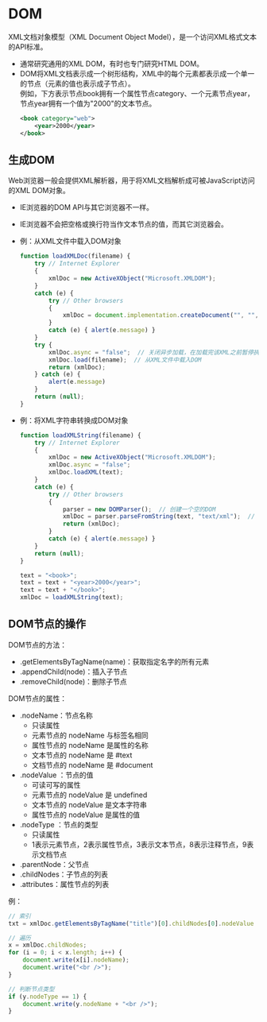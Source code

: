 # DOM

XML文档对象模型（XML Document Object Model），是一个访问XML格式文本的API标准。
- 通常研究通用的XML DOM，有时也专门研究HTML DOM。
- DOM将XML文档表示成一个树形结构，XML中的每个元素都表示成一个单一的节点（元素的值也表示成子节点）。
  <br />例如，下方表示节点book拥有一个属性节点category、一个元素节点year，节点year拥有一个值为"2000"的文本节点。
    ```xml
    <book category="web">
        <year>2000</year> 
    </book>
    ```

## 生成DOM

Web浏览器一般会提供XML解析器，用于将XML文档解析成可被JavaScript访问的XML DOM对象。
- IE浏览器的DOM API与其它浏览器不一样。
- IE浏览器不会把空格或换行符当作文本节点的值，而其它浏览器会。
- 例：从XML文件中载入DOM对象

    ```js
    function loadXMLDoc(filename) {
        try // Internet Explorer
        {
            xmlDoc = new ActiveXObject("Microsoft.XMLDOM");
        }
        catch (e) {
            try // Other browsers
            {
                xmlDoc = document.implementation.createDocument("", "", null);  // 创建一个空的DOM
            }
            catch (e) { alert(e.message) }
        }
        try {
            xmlDoc.async = "false";  // 关闭异步加载，在加载完该XML之前暂停执行JS代码
            xmlDoc.load(filename);  // 从XML文件中载入DOM
            return (xmlDoc);
        } catch (e) {
            alert(e.message)
        }
        return (null);
    }
    ```

- 例：将XML字符串转换成DOM对象

    ```js
    function loadXMLString(filename) {
        try // Internet Explorer
        {
            xmlDoc = new ActiveXObject("Microsoft.XMLDOM");
            xmlDoc.async = "false";
            xmlDoc.loadXML(text);
        }
        catch (e) {
            try // Other browsers
            {
                parser = new DOMParser();  // 创建一个空的DOM
                xmlDoc = parser.parseFromString(text, "text/xml");  // 将text转换成DOM
                return (xmlDoc);
            }
            catch (e) { alert(e.message) }
        }
        return (null);
    }

    text = "<book>";
    text = text + "<year>2000</year>";
    text = text + "</book>";
    xmlDoc = loadXMLString(text);
    ```

## DOM节点的操作

DOM节点的方法：
- .getElementsByTagName(name)：获取指定名字的所有元素
- .appendChild(node)：插入子节点
- .removeChild(node)：删除子节点

DOM节点的属性：
- .nodeName：节点名称
  - 只读属性
  - 元素节点的 nodeName 与标签名相同
  - 属性节点的 nodeName 是属性的名称
  - 文本节点的 nodeName 是 #text
  - 文档节点的 nodeName 是 #document
- .nodeValue ：节点的值
  - 可读可写的属性
  - 元素节点的 nodeValue 是 undefined
  - 文本节点的 nodeValue 是文本字符串
  - 属性节点的 nodeValue 是属性的值
- .nodeType  ：节点的类型
  - 只读属性
  - 1表示元素节点，2表示属性节点，3表示文本节点，8表示注释节点，9表示文档节点
- .parentNode：父节点
- .childNodes：子节点的列表
- .attributes：属性节点的列表

例：

```js
// 索引
txt = xmlDoc.getElementsByTagName("title")[0].childNodes[0].nodeValue

// 遍历
x = xmlDoc.childNodes;
for (i = 0; i < x.length; i++) {
    document.write(x[i].nodeName);
    document.write("<br />");
}

// 判断节点类型
if (y.nodeType == 1) {
    document.write(y.nodeName + "<br />");
}
```

